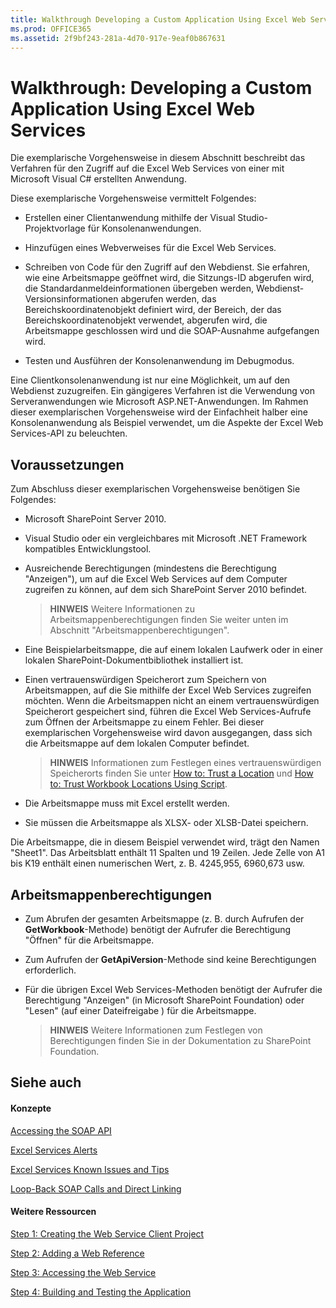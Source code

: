 ```yaml
---
title: Walkthrough Developing a Custom Application Using Excel Web Services
ms.prod: OFFICE365
ms.assetid: 2f9bf243-281a-4d70-917e-9eaf0b867631
---
```



# Walkthrough: Developing a Custom Application Using Excel Web Services

Die exemplarische Vorgehensweise in diesem Abschnitt beschreibt das Verfahren für den Zugriff auf die Excel Web Services von einer mit Microsoft Visual C# erstellten Anwendung.
  
    
    

Diese exemplarische Vorgehensweise vermittelt Folgendes:
- Erstellen einer Clientanwendung mithilfe der Visual Studio-Projektvorlage für Konsolenanwendungen.
    
  
- Hinzufügen eines Webverweises für die Excel Web Services.
    
  
- Schreiben von Code für den Zugriff auf den Webdienst. Sie erfahren, wie eine Arbeitsmappe geöffnet wird, die Sitzungs-ID abgerufen wird, die Standardanmeldeinformationen übergeben werden, Webdienst-Versionsinformationen abgerufen werden, das Bereichskoordinatenobjekt definiert wird, der Bereich, der das Bereichskoordinatenobjekt verwendet, abgerufen wird, die Arbeitsmappe geschlossen wird und die SOAP-Ausnahme aufgefangen wird.
    
  
- Testen und Ausführen der Konsolenanwendung im Debugmodus.
    
  
Eine Clientkonsolenanwendung ist nur eine Möglichkeit, um auf den Webdienst zuzugreifen. Ein gängigeres Verfahren ist die Verwendung von Serveranwendungen wie Microsoft ASP.NET-Anwendungen. Im Rahmen dieser exemplarischen Vorgehensweise wird der Einfachheit halber eine Konsolenanwendung als Beispiel verwendet, um die Aspekte der Excel Web Services-API zu beleuchten.
## Voraussetzungen

Zum Abschluss dieser exemplarischen Vorgehensweise benötigen Sie Folgendes:
  
    
    

- Microsoft SharePoint Server 2010.
    
  
- Visual Studio oder ein vergleichbares mit Microsoft .NET Framework kompatibles Entwicklungstool.
    
  
- Ausreichende Berechtigungen (mindestens die Berechtigung "Anzeigen"), um auf die Excel Web Services auf dem Computer zugreifen zu können, auf dem sich SharePoint Server 2010 befindet.
    
    > **HINWEIS**
    > Weitere Informationen zu Arbeitsmappenberechtigungen finden Sie weiter unten im Abschnitt "Arbeitsmappenberechtigungen".
- Eine Beispielarbeitsmappe, die auf einem lokalen Laufwerk oder in einer lokalen SharePoint-Dokumentbibliothek installiert ist.
    
  
- Einen vertrauenswürdigen Speicherort zum Speichern von Arbeitsmappen, auf die Sie mithilfe der Excel Web Services zugreifen möchten. Wenn die Arbeitsmappen nicht an einem vertrauenswürdigen Speicherort gespeichert sind, führen die Excel Web Services-Aufrufe zum Öffnen der Arbeitsmappe zu einem Fehler. Bei dieser exemplarischen Vorgehensweise wird davon ausgegangen, dass sich die Arbeitsmappe auf dem lokalen Computer befindet.
    
    > **HINWEIS**
    > Informationen zum Festlegen eines vertrauenswürdigen Speicherorts finden Sie unter  [How to: Trust a Location](how-to-trust-a-location.md) und [How to: Trust Workbook Locations Using Script](http://msdn.microsoft.com/library/79ab6ced-7a0c-4275-b852-bb246fc6be57%28Office.15%29.aspx).
- Die Arbeitsmappe muss mit Excel erstellt werden.
    
  
- Sie müssen die Arbeitsmappe als XLSX- oder XLSB-Datei speichern.
    
  
Die Arbeitsmappe, die in diesem Beispiel verwendet wird, trägt den Namen "Sheet1". Das Arbeitsblatt enthält 11 Spalten und 19 Zeilen. Jede Zelle von A1 bis K19 enthält einen numerischen Wert, z. B. 4245,955, 6960,673 usw.
  
    
    

## Arbeitsmappenberechtigungen


- Zum Abrufen der gesamten Arbeitsmappe (z. B. durch Aufrufen der **GetWorkbook**-Methode) benötigt der Aufrufer die Berechtigung "Öffnen" für die Arbeitsmappe.
    
  
- Zum Aufrufen der **GetApiVersion**-Methode sind keine Berechtigungen erforderlich.
    
  
- Für die übrigen Excel Web Services-Methoden benötigt der Aufrufer die Berechtigung "Anzeigen" (in Microsoft SharePoint Foundation) oder "Lesen" (auf einer Dateifreigabe ) für die Arbeitsmappe.
    
    > **HINWEIS**
    > Weitere Informationen zum Festlegen von Berechtigungen finden Sie in der Dokumentation zu SharePoint Foundation.

## Siehe auch


#### Konzepte


  
    
    
 [Accessing the SOAP API](accessing-the-soap-api.md)
  
    
    
 [Excel Services Alerts](excel-services-alerts.md)
  
    
    
 [Excel Services Known Issues and Tips](excel-services-known-issues-and-tips.md)
  
    
    
 [Loop-Back SOAP Calls and Direct Linking](loop-back-soap-calls-and-direct-linking.md)
#### Weitere Ressourcen


  
    
    
 [Step 1: Creating the Web Service Client Project](step-1-creating-the-web-service-client-project.md)
  
    
    
 [Step 2: Adding a Web Reference](step-2-adding-a-web-reference.md)
  
    
    
 [Step 3: Accessing the Web Service](step-3-accessing-the-web-service.md)
  
    
    
 [Step 4: Building and Testing the Application](step-4-building-and-testing-the-application.md)
